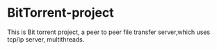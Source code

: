# BitTorrent-project
This is Bit torrent project, a peer to peer file transfer server,which uses tcp/ip server, multithreads.
